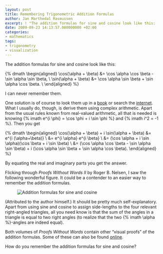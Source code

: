 ```yaml
---
layout: post
title: Remembering Trigonometric Addition Formulas
author: Jan Marthedal Rasmussen
excerpt: ! "The addition formulas for sine and cosine look like this: [...] I can never remember them. [...]"
date: 2009-09-23 14:13:57.000000000 +02:00
categories:
- mathematics
tags:
- trigonometry
- visualization
---
```

The addition formulas for sine and cosine look like this:

{% dmath \begin{aligned} \cos(\alpha + \beta) &= \cos \alpha \cos \beta - \sin \alpha \sin \beta, \\ \sin(\alpha + \beta) &= \cos \alpha \sin \beta + \sin \alpha \cos \beta. \\ \end{aligned} %}

I can never remember them.

One solution is of course to look them up in a [book](http://www.math.sfu.ca/~cbm/aands/page_72.htm) or search the [internet](http://en.wikipedia.org/wiki/Angle_addition_formula#Angle_sum_and_difference_identities). What I usually do, though, is derive them using complex arithmetic. Apart from the usual rules known from real-valued arithmetic, all that is needed is knowing {% imath e^{i \phi} = \cos \phi + i \sin \phi %} and {% imath i^2 = -1 %}. Then you get

{% dmath \begin{aligned} \cos(\alpha + \beta) + i \sin(\alpha + \beta) &= e^{i (\alpha+\beta)} \\ &= e^{i \alpha} e^{i \beta} \\ &= (\cos \alpha + i \sin \alpha)(\cos \beta + i \sin \beta) \\ &= (\cos \alpha \cos \beta - \sin \alpha \sin \beta) + i (\cos \alpha \sin \beta + \sin \alpha \cos \beta). \end{aligned} %}

By equating the real and imaginary parts you get the answer.

Flicking through *Proofs Without Words II* by Roger B. Nelsen, I saw the following wonderful figure. It could be a contender to an easier way to remember the addition formulas.

<figure>
  <img src="{{site.baseurl}}media/trigadd.svg" class="img-responsive" alt="Addition formulas for sine and cosine">
</figure>

(Attributed to the author himself.) It should be pretty much self-explanatory. Apart from using sine and cosine to assign side-lengths to the four relevant right-angled triangles, all you need know is that the sum of the angles in a triangle is equal to two right angles (to realize that the two {% imath \alpha %}-angles are indeed equal).

<div style="float:right"><a href="{% amazon pww2 %}"><img src="{% bookcover pww2 %}" alt=""></a></div>
<div style="float:right"><a href="{% amazon pww1 %}"><img src="{% bookcover pww1 %}" alt=""></a></div>

Both volumes of *Proofs Without Words* contain other &#8220;visual proofs&#8221; of the addition formulas. Some of these can also be found [online](http://mathworld.wolfram.com/TrigonometricAdditionFormulas.html).

How do you remember the addition formulas for sine and cosine?
